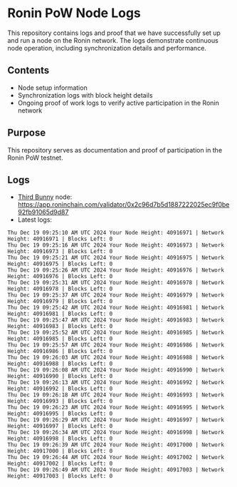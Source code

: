 # Ronin PoW Node Logs

This repository contains logs and proof that we have successfully set up and run a node on the Ronin network. The logs demonstrate continuous node operation, including synchronization details and performance.

## Contents

- Node setup information
- Synchronization logs with block height details
- Ongoing proof of work logs to verify active participation in the Ronin network

## Purpose

This repository serves as documentation and proof of participation in the Ronin PoW testnet.

## Logs

- [Third Bunny](https://thirdbunny.xyz/) node: https://app.roninchain.com/validator/0x2c96d7b5d1887222025ec9f0be92fb91065d9d87
- Latest logs:
```
Thu Dec 19 09:25:10 AM UTC 2024 Your Node Height: 40916971 | Network Height: 40916971 | Blocks Left: 0
Thu Dec 19 09:25:16 AM UTC 2024 Your Node Height: 40916973 | Network Height: 40916973 | Blocks Left: 0
Thu Dec 19 09:25:21 AM UTC 2024 Your Node Height: 40916975 | Network Height: 40916975 | Blocks Left: 0
Thu Dec 19 09:25:26 AM UTC 2024 Your Node Height: 40916976 | Network Height: 40916976 | Blocks Left: 0
Thu Dec 19 09:25:31 AM UTC 2024 Your Node Height: 40916978 | Network Height: 40916978 | Blocks Left: 0
Thu Dec 19 09:25:37 AM UTC 2024 Your Node Height: 40916979 | Network Height: 40916979 | Blocks Left: 0
Thu Dec 19 09:25:42 AM UTC 2024 Your Node Height: 40916981 | Network Height: 40916981 | Blocks Left: 0
Thu Dec 19 09:25:47 AM UTC 2024 Your Node Height: 40916983 | Network Height: 40916983 | Blocks Left: 0
Thu Dec 19 09:25:52 AM UTC 2024 Your Node Height: 40916985 | Network Height: 40916985 | Blocks Left: 0
Thu Dec 19 09:25:57 AM UTC 2024 Your Node Height: 40916986 | Network Height: 40916986 | Blocks Left: 0
Thu Dec 19 09:26:03 AM UTC 2024 Your Node Height: 40916988 | Network Height: 40916988 | Blocks Left: 0
Thu Dec 19 09:26:08 AM UTC 2024 Your Node Height: 40916990 | Network Height: 40916990 | Blocks Left: 0
Thu Dec 19 09:26:13 AM UTC 2024 Your Node Height: 40916992 | Network Height: 40916992 | Blocks Left: 0
Thu Dec 19 09:26:18 AM UTC 2024 Your Node Height: 40916993 | Network Height: 40916993 | Blocks Left: 0
Thu Dec 19 09:26:23 AM UTC 2024 Your Node Height: 40916995 | Network Height: 40916995 | Blocks Left: 0
Thu Dec 19 09:26:29 AM UTC 2024 Your Node Height: 40916997 | Network Height: 40916997 | Blocks Left: 0
Thu Dec 19 09:26:34 AM UTC 2024 Your Node Height: 40916998 | Network Height: 40916998 | Blocks Left: 0
Thu Dec 19 09:26:39 AM UTC 2024 Your Node Height: 40917000 | Network Height: 40917000 | Blocks Left: 0
Thu Dec 19 09:26:44 AM UTC 2024 Your Node Height: 40917002 | Network Height: 40917002 | Blocks Left: 0
Thu Dec 19 09:26:49 AM UTC 2024 Your Node Height: 40917003 | Network Height: 40917003 | Blocks Left: 0
```
